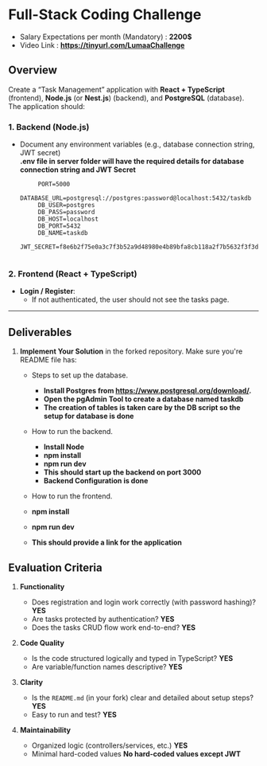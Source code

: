 # Full-Stack Coding Challenge
   - Salary Expectations per month (Mandatory) : **2200$**
   - Video Link : **https://tinyurl.com/LumaaChallenge**
## Overview

Create a “Task Management” application with **React + TypeScript** (frontend), **Node.js** (or **Nest.js**) (backend), and **PostgreSQL** (database). The application should:


### 1. Backend (Node.js)
  - Document any environment variables (e.g., database connection string, JWT secret)  
     **.env file in server folder will have the required details for database connection string and JWT Secret**  
    ```env
         PORT=5000
         DATABASE_URL=postgresql://postgres:password@localhost:5432/taskdb
         DB_USER=postgres
         DB_PASS=password
         DB_HOST=localhost
         DB_PORT=5432
         DB_NAME=taskdb
         JWT_SECRET=f8e6b2f75e0a3c7f3b52a9d48980e4b89bfa8cb118a2f7b5632f3f3d3ef6a2d8


### 2. Frontend (React + TypeScript)

- **Login / Register**:
  - If not authenticated, the user should not see the tasks page.
---

## Deliverables
1. **Implement Your Solution** in the forked repository. Make sure you're README file has:
   - Steps to set up the database.  
     - **Install Postgres from https://www.postgresql.org/download/.**    
     - **Open the pgAdmin Tool to create a database named taskdb**  
     - **The creation of tables is taken care by the DB script so the setup for database is done**
     
   - How to run the backend.  
     - **Install Node**    
     - **npm install**  
     - **npm run dev**  
     - **This should start up the backend on port 3000**  
     - **Backend Configuration is done**  
     
   - How to run the frontend.  
   - **npm install**
   - **npm run dev**
   - **This should provide a link for the application** 

## Evaluation Criteria

1. **Functionality**  
   - Does registration and login work correctly (with password hashing)? **YES**
   - Are tasks protected by authentication? **YES**
   - Does the tasks CRUD flow work end-to-end? **YES**

2. **Code Quality**  
   - Is the code structured logically and typed in TypeScript? **YES**
   - Are variable/function names descriptive? **YES**

3. **Clarity**  
   - Is the `README.md` (in your fork) clear and detailed about setup steps? **YES**
   - Easy to run and test? **YES**

4. **Maintainability**  
   - Organized logic (controllers/services, etc.) **YES**
   - Minimal hard-coded values **No hard-coded values except JWT**
